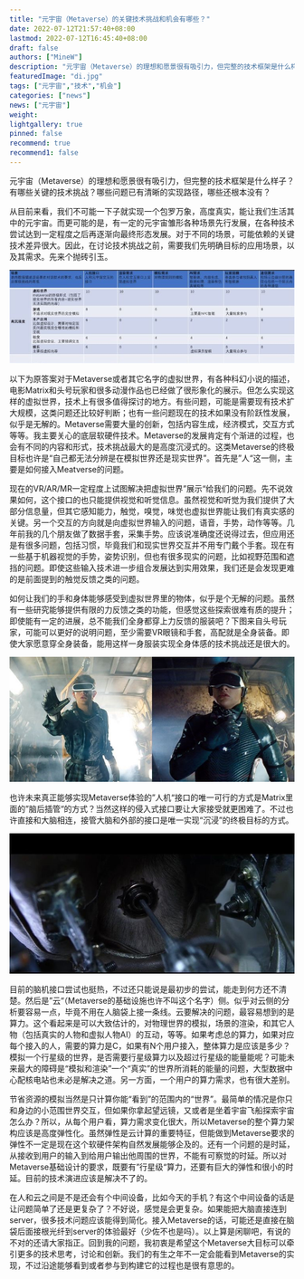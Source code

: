 ```yaml
---
title: "元宇宙（Metaverse）的关键技术挑战和机会有哪些？"
date: 2022-07-12T21:57:40+08:00
lastmod: 2022-07-12T16:45:40+08:00
draft: false
authors: ["MineW"]
description: "元宇宙（Metaverse）的理想和愿景很有吸引力，但完整的技术框架是什么样子？有哪些关键的技术挑战？哪些问题已有清晰的实现路径，哪些还根本没有？"
featuredImage: "di.jpg"
tags: ["元宇宙","技术","机会"]
categories: ["news"]
news: ["元宇宙"]
weight: 
lightgallery: true
pinned: false
recommend: true
recommend1: false
---
```




元宇宙（Metaverse）的理想和愿景很有吸引力，但完整的技术框架是什么样子？有哪些关键的技术挑战？哪些问题已有清晰的实现路径，哪些还根本没有？

从目前来看，我们不可能一下子就实现一个包罗万象，高度真实，能让我们生活其中的元宇宙。而更可能的是，有一定的元宇宙雏形各种场景先行发展，在各种技术尝试达到一定程度之后再逐渐向最终形态发展。对于不同的场景，可能依赖的关键技术差异很大。因此，在讨论技术挑战之前，需要我们先明确目标的应用场景，以及其需求。先来个抛砖引玉。

![v2-ca80b9643fd0bb2f0ef322914ea16c4f_720w](v2-ca80b9643fd0bb2f0ef322914ea16c4f_720w.jpg)

以下为原答案对于Metaverse或者其它名字的虚拟世界，有各种科幻小说的描述，电影Matrix和头号玩家和很多动漫作品也已经做了很形象化的展示。但怎么实现这样的虚拟世界，技术上有很多值得探讨的地方。有些问题，可能是需要现有技术扩大规模，这类问题还比较好判断；也有一些问题现在的技术如果没有阶跃性发展，似乎是无解的。Metaverse需要大量的创新，包括内容生成，经济模式，交互方式等等。我主要关心的底层软硬件技术。Metaverse的发展肯定有个渐进的过程，也会有不同的内容和形式，技术挑战最大的是高度沉浸式的。这类Metaverse的终极目标也许是“自己都无法分辨是在模拟世界还是现实世界”。首先是”人“这一侧，主要是如何接入Meatverse的问题。

现在的VR/AR/MR一定程度上试图解决把虚拟世界”展示“给我们的问题。先不说效果如何，这个接口的也只能提供视觉和听觉信息。虽然视觉和听觉为我们提供了大部分信息量，但其它感知能力，触觉，嗅觉，味觉也虚拟世界能让我们有真实感的关键。另一个交互的方向就是向虚拟世界输入的问题，语音，手势，动作等等。几年前我的几个朋友做了数据手套，采集手势。应该说准确度还说得过去，但应用还是有很多问题，包括习惯，毕竟我们和现实世界交互并不用专门戴个手套。现在有一些基于机器视觉的手势，姿势识别，但也有很多现实的问题，比如视野范围和遮挡的问题。即使这些输入技术进一步组合发展达到实用效果，我们还是会发现更难的是前面提到的触觉反馈之类的问题。

如何让我们的手和身体能够感受到虚拟世界里的物体，似乎是个无解的问题。虽然有一些研究能够提供有限的力反馈之类的功能，但感觉这些探索很难有质的提升；即使能有一定的进展，总不能我们全身都穿上力反馈的服装吧？下图来自头号玩家，可能可以更好的说明问题，至少需要VR眼镜和手套，高配就是全身装备。即使大家愿意穿全身装备，能用这样一身服装实现全身体感的技术挑战还是很大的。

![v2-584c541ef54a4c4b6ed8a9a8c46112e7_720w](v2-584c541ef54a4c4b6ed8a9a8c46112e7_720w.jpg)

也许未来真正能够实现Metaverse体验的”人机“接口的唯一可行的方式是Matrix里面的”脑后插管“的方式？当然这样的侵入式接口要让大家接受就更困难了。不过也许直接和大脑相连，接管大脑和外部的接口是唯一实现“沉浸”的终极目标的方式。

![v2-e70a1aae0e844a547cc7b5ab37095927_720w](v2-e70a1aae0e844a547cc7b5ab37095927_720w.jpg)

目前的脑机接口尝试也挺热，不过还只能说是最初步的尝试，能走到何方还不清楚。然后是”云“（Metaverse的基础设施也许不叫这个名字）侧。似乎对云侧的分析要容易一点，毕竟不用在人脑袋上接一条线。云要解决的问题，最容易想到的是算力。这个看起来是可以大致估计的，对物理世界的模拟，场景的渲染，和其它人物（包括真实的人物和虚拟人物AI）的互动，等等。如果考虑总的算力，如果对应每个接入的人，需要的算力是C，如果有N个用户接入，整体算力是应该是多少？模拟一个行星级的世界，是否需要行星级算力以及超过行星级的能量能呢？可能未来最大的障碍是“模拟和渲染”一个“真实”的世界所消耗的能量的问题，大型数据中心配核电站也未必是解决之道。另一方面，一个用户的算力需求，也有很大差别。

节省资源的模拟当然是只计算你能“看到”的范围内的“世界”。最简单的情况是你只和身边的小范围世界交互，但如果你拿起望远镜，又或者是坐着宇宙飞船探索宇宙怎么办？所以，从每个用户看，算力需求变化很大，所以Metaverse的整个算力架构应该是高度弹性化。虽然弹性是云计算的重要特征，但能做到Metaverse要求的弹性不一定是现在这个软硬件架构自然发展能够企及的。还有一个问题的是时延，从接收到用户的输入到给用户输出他周围的世界，不能有可察觉的时延。所以对Metaverse基础设计的要求，既要有”行星级“算力，还要有巨大的弹性和很小的时延。目前的技术演进应该是解决不了的。

在人和云之间是不是还会有个中间设备，比如今天的手机？有这个中间设备的话是让问题简单了还是更复杂了？不好说，感觉是会更复杂。如果能把大脑直接连到server，很多技术问题应该能得到简化。接入Metaverse的话，可能还是直接在脑袋后面接根光纤到server的体验最好（少佐不也是吗）。以上算是闲聊吧，有说的不对的还请大家指正。回到我的问题，我初衷是希望这个Metaverse大目标可以牵引更多的技术思考，讨论和创新。我们的有生之年不一定会能看到Metaverse的实现，不过沿途能够看到或者参与到构建它的过程也是很有意思的。